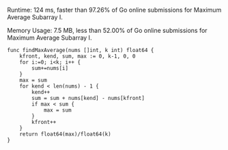 Runtime: 124 ms, faster than 97.26% of Go online submissions for Maximum Average Subarray I.

Memory Usage: 7.5 MB, less than 52.00% of Go online submissions for Maximum Average Subarray I.
```
func findMaxAverage(nums []int, k int) float64 {
    kfront, kend, sum, max := 0, k-1, 0, 0
    for i:=0; i<k; i++ {
        sum+=nums[i]
    }
    max = sum
    for kend < len(nums) - 1 {
        kend++
        sum = sum + nums[kend] - nums[kfront]
        if max < sum {
            max = sum
        }
        kfront++
    }
    return float64(max)/float64(k)
}
```
